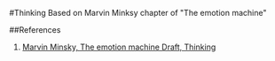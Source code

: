 #Thinking
Based on Marvin Minksy chapter of "The emotion machine"

##References

1. [Marvin Minsky, The emotion machine Draft, Thinking](http://web.media.mit.edu/~minsky/E7/eb7.html)
